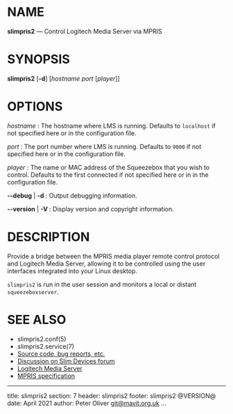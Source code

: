 # NAME

**slimpris2** — Control Logitech Media Server via MPRIS

# SYNOPSIS

**slimpris2** [**-d**] [*hostname* *port* [*player*]]

# OPTIONS

*hostname*
: The hostname where LMS is running.  Defaults to `localhost` if not specified here or in the configuration file.

*port*
: The port number where LMS is running.  Defaults to `9000` if not specified here or in the configuration file.

*player*
: The name or MAC address of the Squeezebox that you wish to control.  Defaults to the first connected if not specified here or in in the configuration file.

**--debug** | **-d**
: Output debugging information.

**--version** | **-V**
: Display version and copyright information.

# DESCRIPTION

Provide a bridge between the MPRIS media player remote control protocol and Logitech Media Server, allowing it to be controlled using the user interfaces integrated into your Linux desktop.

`slimpris2` is run in the user session and monitors a local or distant `squeezeboxserver`.

# SEE ALSO

- slimpris2.conf(5)
- slimpris2.service(7)
- [Source code, bug reports, etc.](https://github.com/mavit/slimpris2)
- [Discussion on Slim Devices forum](https://forums.slimdevices.com/showthread.php?108956-MPRIS-support-via-slimpris2)
- [Logitech Media Server](https://wiki.slimdevices.com/index.php/Logitech_Media_Server)
- [MPRIS specification](https://specifications.freedesktop.org/mpris-spec/latest/)

---
title: slimpris2
section: 7
header: slimpris2
footer: slimpris2 @VERSION@
date: April 2021
author: Peter Oliver <git@mavit.org.uk>
...
